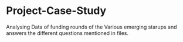 # Project-Case-Study
Analysing Data of funding rounds of the Various emerging starups and answers the different questions mentioned in files.
